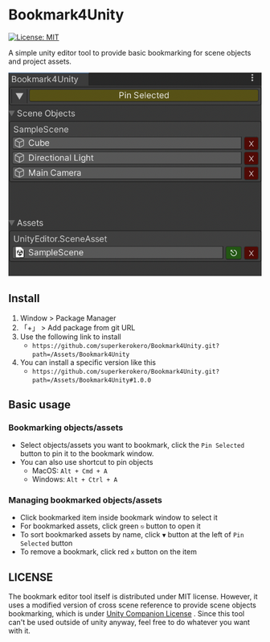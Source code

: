 # Bookmark4Unity

[![License: MIT](https://img.shields.io/badge/License-MIT-yellow.svg)](https://opensource.org/licenses/MIT)

A simple unity editor tool to provide basic bookmarking for scene objects and project assets.

![](Images/screenshot.png)

## Install

1. Window > Package Manager
2. 「+」 > Add package from git URL
3. Use the following link to install
   - `https://github.com/superkerokero/Bookmark4Unity.git?path=/Assets/Bookmark4Unity`
4. You can install a specific version like this
   - `https://github.com/superkerokero/Bookmark4Unity.git?path=/Assets/Bookmark4Unity#1.0.0`

## Basic usage

### Bookmarking objects/assets

- Select objects/assets you want to bookmark, click the `Pin Selected` button to pin it to the bookmark window.
- You can also use shortcut to pin objects
  - MacOS: `Alt + Cmd + A`
  - Windows: `Alt + Ctrl + A`

### Managing bookmarked objects/assets

- Click bookmarked item inside bookmark window to select it
- For bookmarked assets, click green `⎋` button to open it
- To sort bookmarked assets by name, click `▼` button at the left of `Pin Selected` button
- To remove a bookmark, click red `x` button on the item

## LICENSE

The bookmark editor tool itself is distributed under MIT license. However, it uses a modified version of cross scene reference to provide scene objects bookmarking, which is under [Unity Companion License](http://www.unity3d.com/legal/licenses/Unity_Companion_License) . Since this tool can't be used outside of unity anyway, feel free to do whatever you want with it.
